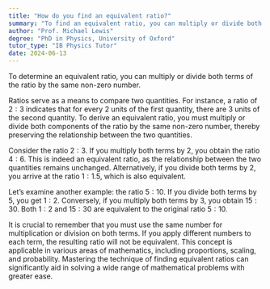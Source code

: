 ```yaml
---
title: "How do you find an equivalent ratio?"
summary: "To find an equivalent ratio, you can multiply or divide both terms of the ratio by the same number."
author: "Prof. Michael Lewis"
degree: "PhD in Physics, University of Oxford"
tutor_type: "IB Physics Tutor"
date: 2024-06-13
---
```


To determine an equivalent ratio, you can multiply or divide both terms of the ratio by the same non-zero number.

Ratios serve as a means to compare two quantities. For instance, a ratio of $2:3$ indicates that for every $2$ units of the first quantity, there are $3$ units of the second quantity. To derive an equivalent ratio, you must multiply or divide both components of the ratio by the same non-zero number, thereby preserving the relationship between the two quantities.

Consider the ratio $2:3$. If you multiply both terms by $2$, you obtain the ratio $4:6$. This is indeed an equivalent ratio, as the relationship between the two quantities remains unchanged. Alternatively, if you divide both terms by $2$, you arrive at the ratio $1:1.5$, which is also equivalent.

Let’s examine another example: the ratio $5:10$. If you divide both terms by $5$, you get $1:2$. Conversely, if you multiply both terms by $3$, you obtain $15:30$. Both $1:2$ and $15:30$ are equivalent to the original ratio $5:10$.

It is crucial to remember that you must use the same number for multiplication or division on both terms. If you apply different numbers to each term, the resulting ratio will not be equivalent. This concept is applicable in various areas of mathematics, including proportions, scaling, and probability. Mastering the technique of finding equivalent ratios can significantly aid in solving a wide range of mathematical problems with greater ease.
    